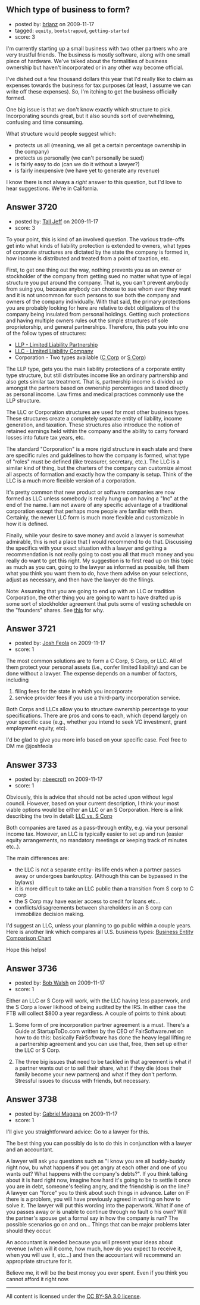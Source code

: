 ## Which type of business to form?

- posted by: [brianz](https://stackexchange.com/users/-1/1542-brianz) on 2009-11-17
- tagged: `equity`, `bootstrapped`, `getting-started`
- score: 3

I'm currently starting up a small business with two other partners who are very trustful friends.  The business is mostly software, along with one small piece of hardware.  We've talked about the formalities of business ownership but haven't incorporated or in any other way become official.

I've dished out a few thousand dollars this year that I'd really like to claim as expenses towards the business for tax purposes (at least, I assume we can write off these expenses).  So, I'm itching to get the business officially formed.

One big issue is that we don't know exactly which structure to pick.  Incorporating sounds great, but it also sounds sort of overwhelming, confusing and time consuming.

What structure would people suggest which:

- protects us all (meaning, we all get a certain percentage ownership in the company)
- protects us personally (we can't personally be sued)
- is fairly easy to do (can we do it without a lawyer?)
- is fairly inexpensive (we have yet to generate any revenue)

I know there is not always a *right* answer to this question, but I'd love to hear suggestions.  We're in California.



## Answer 3720

- posted by: [Tall Jeff](https://stackexchange.com/users/-1/957-tall-jeff) on 2009-11-17
- score: 3

<p>To your point, this is kind of an involved question. The various trade-offs get into what kinds of liability protection is extended to owners, what types of corporate structures are dictated by the state the company is formed in, how income is distributed and treated from a point of taxation, etc.</p>

<p>First, to get one thing out the way, nothing prevents you as an owner or stockholder of the company from getting sued no matter what type of legal structure you put around the company. That is, you can't prevent anybody from suing you, because anybody can choose to sue whom ever they want and it is not uncommon for such persons to sue both the company and owners of the company individually. With that said, the primary protections you are probably looking for here are relative to debt obligations of the company being insulated from personal holdings. Getting such protections and having multiple owners rules out the simple structures of sole proprietorship, and general partnerships. Therefore, this puts you into one of the follow types of structures:</p>

<ul>
<li><a href="http://en.wikipedia.org/wiki/LLP" rel="nofollow">LLP - Limited Liability Partnership</a></li>
<li><a href="http://en.wikipedia.org/wiki/Limited%5Fliability%5Fcompany" rel="nofollow">LLC - Limited Liability Company</a></li>
<li>Corporation - Two types available (<a href="http://en.wikipedia.org/wiki/C%5Fcorporation" rel="nofollow">C Corp</a> or <a href="http://en.wikipedia.org/wiki/S%5Fcorporation" rel="nofollow">S Corp</a>)</li>
</ul>

<p>The LLP type, gets you the main liability protections of a corporate entity type structure, but still distributes income like an ordinary partnership and also gets similar tax treatment. That is, partnership income is divided up amongst the partners based on ownership percentages and taxed directly as personal income. Law firms and medical practices commonly use the LLP structure.</p>

<p>The LLC or Corporation structures are used for most other business types. These structures create a completely separate entity of liability, income generation, and taxation. These structures also introduce the notion of retained earnings held within the company and the ability to carry forward losses into future tax years, etc.</p>

<p>The standard "Corporation" is a more rigid structure in each state and there are specific rules and guidelines to how the company is formed, what type of "roles" must be defined (like treasurer, secretary, etc.). The LLC is a similar kind of thing, but the charters of the company can customize almost all aspects of formation and exactly how the company is setup. Think of the LLC is a much more flexible version of a corporation.</p>

<p>It's pretty common that new product or software companies are now formed as LLC unless somebody is really hung up on having a "Inc" at the end of the name. I am not aware of any specific advantage of a traditional corporation except that perhaps more people are familiar with them. Certainly, the newer LLC form is much more flexible and customizable in how it is defined.</p>

<p>Finally, while your desire to save money and avoid a lawyer is somewhat admirable, this is not a place that I would recommend to do that. Discussing the specifics with your exact situation with a lawyer and getting a recommendation is not really going to cost you all that much money and you really do want to get this right. My suggestion is to first read up on this topic as much as you can, going to the lawyer as informed as possible, tell them what you think you want them to do, have them advise on your selections, adjust as necessary, and then have the lawyer do the filings.</p>

<p>Note: Assuming that you are going to end up with an LLC or tradition Corporation, the other thing you are going to want to have drafted up is some sort of stockholder agreement that puts some of vesting schedule on the "founders" shares. See <a href="http://www.andrew.cmu.edu/user/fd0n/26%20Founder%20share%20vesting.htm" rel="nofollow">this</a> for why.</p>



## Answer 3721

- posted by: [Josh Feola](https://stackexchange.com/users/-1/1444-josh-feola) on 2009-11-17
- score: 1

The most common solutions are to form a C Corp, S Corp, or LLC. All of them protect your personal assets (i.e., confer limited liability) and can be done without a lawyer. The expense depends on a number of factors, including

1) filing fees for the state in which you incorporate
2) service provider fees if you use a third-party incorporation service.

Both Corps and LLCs allow you to structure ownership percentage to your specifications. There are pros and cons to each, which depend largely on your specific case (e.g., whether you intend to seek VC investment, grant employment equity, etc).

I'd be glad to give you more info based on your specific case. Feel free to DM me @joshfeola


## Answer 3733

- posted by: [nbeecroft](https://stackexchange.com/users/-1/1453-nbeecroft) on 2009-11-17
- score: 1

<p>Obviously, this is advice that should not be acted upon without legal council. However, based on your current description, I think your most viable options would be either an LLC or an S Corporation. Here is a link describing the two in detail: <a href="http://www.residual-rewards.com/llcvsscorp.html" rel="nofollow">LLC vs. S Corp</a></p>

<p>Both companies are taxed as a pass-through entity, e.g. via your personal income tax. However, an LLC is typically easier to set up and run (easier equity arrangements, no mandatory meetings or keeping track of minutes etc..). </p>

<p>The main differences are:</p>

<ul>
<li>the LLC is not a separate entity- its life ends when a partner passes away or undergoes bankruptcy. (Although this can be bypassed in the bylaws)</li>
<li>it is more difficult to take an LLC public than a transition from S corp to C corp</li>
<li>the S Corp may have easier access to credit for loans etc...</li>
<li>conflicts/disagreements between shareholders in an S corp can immobilize decision making. </li>
</ul>

<p>I'd suggest an LLC, unless your planning to go public within a couple years. Here is another link which compares all U.S. business types: <a href="http://www.incorporate.com/business%5Fstructure%5Fcomparison%5Fchart.html" rel="nofollow">Business Entity Comparison Chart</a></p>

<p>Hope this helps! </p>



## Answer 3736

- posted by: [Bob Walsh](https://stackexchange.com/users/-1/346-bob-walsh) on 2009-11-17
- score: 1

Either an LLC or S Corp will work, with the LLC having less paperwork, and the S Corp a lower likihood of being audited by the IRS. In either case the FTB will collect $800 a year regardless. A couple of points to think about:

1. Some form of pre incorporation partner agreement is a must. There's a Guide at StartupToDo.com written by the CEO of FairSoftware.net on how to do this: basically FairSoftware has done the heavy legal lifting re a partnership agreement and you can use that, free, then set up either the LLC or S Corp.

2. The three big issues that need to be tackled in that agreement is what if a partner wants out or to sell their share, what if they die (does their family become your new partners) and what if they don't perform. Stressful issues to discuss with friends, but necessary.  


## Answer 3738

- posted by: [Gabriel Magana](https://stackexchange.com/users/-1/1158-gabriel-magana) on 2009-11-17
- score: 1

I'll give you straightforward advice:  Go to a lawyer for this.

The best thing you can possibly do is to do this in conjunction with a lawyer and an accountant.

A lawyer will ask you questions such as "I know you are all buddy-buddy right now, bu what happens if you get angry at each other and one of you wants out?  What happens with the company's debts?".  If you think talking about it is hard right now, imagine how hard it's going to be to settle it once you are in debt, someone's feeling angry, and the friendship is on the line?  A lawyer can "force" you to think about such things in advance.  Later on IF there is a problem, you will have previously agreed in writing on how to solve it.  The lawyer will put this wording into the paperwork.  What if one of you passes away or is unable to continue through no fault o his own? Will the partner's spouse get a formal say in how the company is run?  The possible scenarios go on and on...  Things that can be major problems later should they occur.

An accountant is needed because you will present your ideas about revenue (when will it come, how much, how do you expect to receive it, when you will use it, etc...) and then the accountant will recommend an appropriate structure for it.

Believe me, it will be the best money you ever spent.  Even if you think you cannot afford it right now.



---

All content is licensed under the [CC BY-SA 3.0 license](https://creativecommons.org/licenses/by-sa/3.0/).
